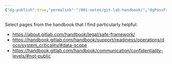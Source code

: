 ```yaml
---
{"dg-publish":true,"permalink":"/001-notes/git-lab-handbook/","dgPassFrontmatter":true,"noteIcon":""}
---
```



Select pages from the handbook that I find particularly helpful:

- https://about.gitlab.com/handbook/legal/safe-framework/ 
- https://handbook.gitlab.com/handbook/support/readiness/operations/docs/system_criticality/#data-scope
- https://handbook.gitlab.com/handbook/communication/confidentiality-levels/#not-public

